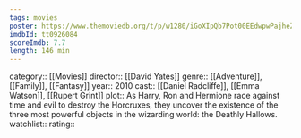 ```yaml
---
tags: movies
poster: https://www.themoviedb.org/t/p/w1280/iGoXIpQb7Pot00EEdwpwPajheZ5.jpg
imdbId: tt0926084
scoreImdb: 7.7
length: 146 min
---
```


category:: [[Movies]]
director:: [[David Yates]]
genre:: [[Adventure]], [[Family]], [[Fantasy]]
year:: 2010
cast:: [[Daniel Radcliffe]], [[Emma Watson]], [[Rupert Grint]]
plot:: As Harry, Ron and Hermione race against time and evil to destroy the Horcruxes, they uncover the existence of the three most powerful objects in the wizarding world: the Deathly Hallows.
watchlist::
rating::
